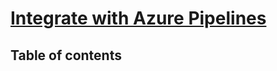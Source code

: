 # [Integrate with Azure Pipelines](https://learn.microsoft.com/en-us/training/modules/integrate-azure-pipelines/) <!-- omit in toc -->

## Table of contents <!-- omit in toc -->

